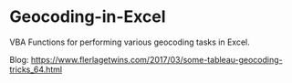 # Geocoding-in-Excel
VBA Functions for performing various geocoding tasks in Excel.

Blog: https://www.flerlagetwins.com/2017/03/some-tableau-geocoding-tricks_64.html
